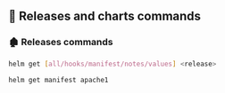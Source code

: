 ## 🚀 Releases and charts commands

### 🏚️ Releases commands
```sh
helm get [all/hooks/manifest/notes/values] <release>

helm get manifest apache1
```
